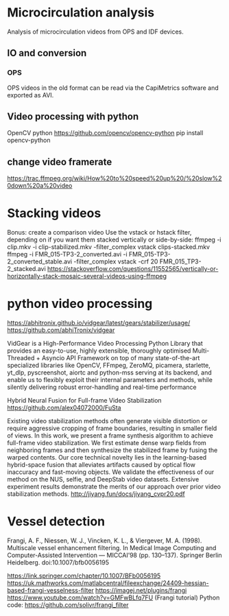 # Microcirculation analysis
Analysis of microcirculation videos from OPS and IDF devices.

## IO and conversion
### OPS 
OPS videos in the old format can be read via the CapiMetrics software and exported as AVI.


## Video processing with python

OpenCV python
https://github.com/opencv/opencv-python
pip install opencv-python


## change video framerate

https://trac.ffmpeg.org/wiki/How%20to%20speed%20up%20/%20slow%20down%20a%20video


# Stacking videos
Bonus: create a comparison video
Use the vstack or hstack filter, depending on if you want them stacked vertically or side-by-side:
ffmpeg -i clip.mkv -i clip-stabilized.mkv  -filter_complex vstack clips-stacked.mkv
ffmpeg -i FMR_015-TP3-2_converted.avi -i FMR_015-TP3-2_converted_stable.avi -filter_complex vstack -crf 20 FMR_015_TP3-2_stacked.avi
https://stackoverflow.com/questions/11552565/vertically-or-horizontally-stack-mosaic-several-videos-using-ffmpeg

# python video processing
https://abhitronix.github.io/vidgear/latest/gears/stabilizer/usage/
https://github.com/abhiTronix/vidgear

VidGear is a High-Performance Video Processing Python Library that provides an easy-to-use, highly extensible, thoroughly optimised Multi-Threaded + Asyncio API Framework on top of many state-of-the-art specialized libraries like OpenCV, FFmpeg, ZeroMQ, picamera, starlette, yt_dlp, pyscreenshot, aiortc and python-mss serving at its backend, and enable us to flexibly exploit their internal parameters and methods, while silently delivering robust error-handling and real-time performance

Hybrid Neural Fusion for Full-frame Video Stabilization
https://github.com/alex04072000/FuSta

Existing video stabilization methods often generate visible distortion or require aggressive cropping of frame boundaries, resulting in smaller field of views. In this work, we present a frame synthesis algorithm to achieve full-frame video stabilization. We first estimate dense warp fields from neighboring frames and then synthesize the stabilized frame by fusing the warped contents. Our core technical novelty lies in the learning-based hybrid-space fusion that alleviates artifacts caused by optical flow inaccuracy and fast-moving objects. We validate the effectiveness of our method on the NUS, selfie, and DeepStab video datasets. Extensive experiment results demonstrate the merits of our approach over prior video stabilization methods.
http://jiyang.fun/docs/jiyang_cvpr20.pdf

# Vessel detection
Frangi, A. F., Niessen, W. J., Vincken, K. L., & Viergever, M. A. (1998). Multiscale vessel enhancement filtering. In Medical Image Computing and Computer-Assisted Intervention — MICCAI’98 (pp. 130–137). Springer Berlin Heidelberg. doi:10.1007/bfb0056195

https://link.springer.com/chapter/10.1007/BFb0056195 
https://uk.mathworks.com/matlabcentral/fileexchange/24409-hessian-based-frangi-vesselness-filter
https://imagej.net/plugins/frangi 
https://www.youtube.com/watch?v=GMFwBLfq7FU (Frangi tutorial)
Python code: https://github.com/solivr/frangi_filter 